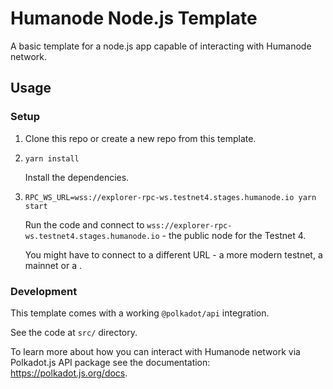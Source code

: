 # Humanode Node.js Template

A basic template for a node.js app capable of interacting with Humanode network.

## Usage

### Setup

1. Clone this repo or create a new repo from this template.

2. `yarn install`

   Install the dependencies.

3. `RPC_WS_URL=wss://explorer-rpc-ws.testnet4.stages.humanode.io yarn start`

   Run the code and connect
   to `wss://explorer-rpc-ws.testnet4.stages.humanode.io` - the public node
   for the Testnet 4.

   You might have to connect to a different URL - a more modern testnet,
   a mainnet or a .

### Development

This template comes with a working `@polkadot/api` integration.

See the code at `src/` directory.

To learn more about how you can interact with Humanode network via
Polkadot.js API package see the documentation: https://polkadot.js.org/docs.
